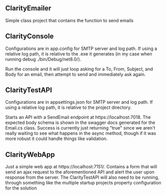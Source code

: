## ClarityEmailer
Simple class project that contains the function to send emails

## ClarityConsole
Configurations are in app.config for SMTP server and log path. If using a relative log path, it is relative to the .exe it generates (in my case when running debug ./bin/Debug/net8.0/).

Run the console and it will just loop asking for a To, From, Subject, and Body for an email, then attempt to send and immediately ask again.

## ClarityTestAPI
Configurations are in appsettings.json for SMTP server and log path. If using a relative log path, it is relative to the project directory.

Starts an API with a SendEmail endpoint at https://localhost:7018. The expected body schema is shown in the swagger docs generated for the Email.cs class. Success is currently just returning "true" since we aren't really waiting to see what happens in the async method, though if it was more robust it could handle things like validation.

## ClarityWebApp
Just a simple web app at https://localhost:7151/. Contains a form that will send an ajax request to the aforementioned API and alert the user upon response from the server. The ClarityTestAPI will also need to be running, through something like the multiple startup projects property configuration for the solution
